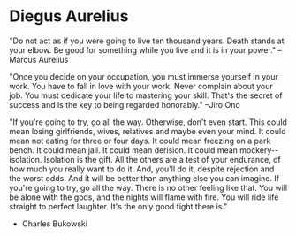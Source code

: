 # Diegus Aurelius

"Do not act as if you were going to live ten thousand years. Death stands at your elbow. Be good for something while you live and it is in your power." –Marcus Aurelius

"Once you decide on your occupation, you must immerse yourself in your work. You have to fall in love with your work. Never complain about your job. You must dedicate your life to mastering your skill. That's the secret of success and is the key to being regarded honorably." –Jiro Ono

"If you're going to try, go all the way. 
Otherwise, don't even start. 
This could mean losing girlfriends, wives, relatives and maybe even your mind. 
It could mean not eating for three or four days.
It could mean freezing on a park bench. It could mean jail. It could mean derision. 
It could mean mockery--isolation. 
Isolation is the gift. 
All the others are a test of your endurance, of how much you really want to do it. 
And, you'll do it, despite rejection and the worst odds.
And it will be better than anything else you can imagine.
If you're going to try, go all the way. There is no other feeling like that.
You will be alone with the gods, and the nights will flame with fire.
You will ride life straight to perfect laughter. 
It's the only good fight there is."
- Charles Bukowski
